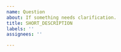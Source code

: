 ```yaml
---
name: Question
about: If something needs clarification.
title: SHORT_DESCRIPTION
labels: ''
assignees: ''

---
```

